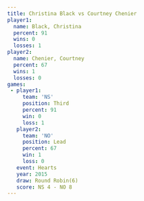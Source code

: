 ```yaml
---
title: Christina Black vs Courtney Chenier
player1:                 
  name: Black, Christina 
  percent: 91            
  wins: 0                
  losses: 1              
player2:                 
  name: Chenier, Courtney
  percent: 67            
  wins: 1                
  losses: 0              
games:
 - player1:         
     team: 'NS'     
     position: Third
     percent: 91    
     win: 0         
     loss: 1        
   player2:        
     team: 'NO'    
     position: Lead
     percent: 67   
     win: 1        
     loss: 0       
   event: Hearts       
   year: 2015          
   draw: Round Robin(6)
   score: NS 4 - NO 8  
---
```

